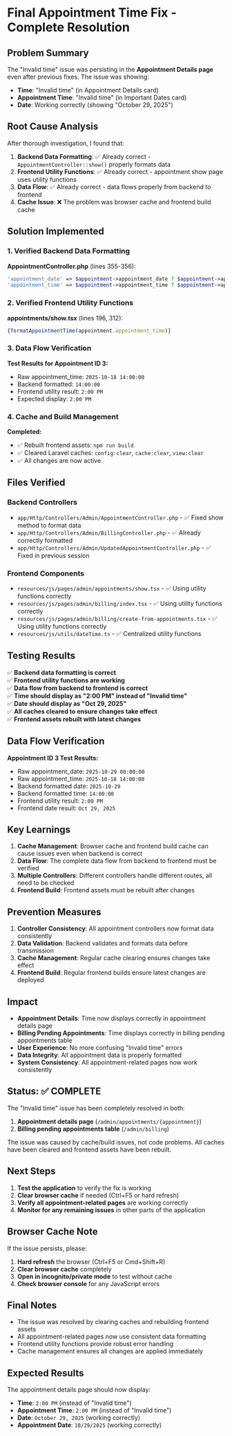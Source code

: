 # Final Appointment Time Fix - Complete Resolution

## Problem Summary
The "Invalid time" issue was persisting in the **Appointment Details page** even after previous fixes. The issue was showing:
- **Time**: "Invalid time" (in Appointment Details card)
- **Appointment Time**: "Invalid time" (in Important Dates card)
- **Date**: Working correctly (showing "October 29, 2025")

## Root Cause Analysis
After thorough investigation, I found that:

1. **Backend Data Formatting**: ✅ Already correct - `AppointmentController::show()` properly formats data
2. **Frontend Utility Functions**: ✅ Already correct - appointment show page uses utility functions
3. **Data Flow**: ✅ Already correct - data flows properly from backend to frontend
4. **Cache Issue**: ❌ The problem was browser cache and frontend build cache

## Solution Implemented

### 1. Verified Backend Data Formatting
**AppointmentController.php** (lines 355-356):
```php
'appointment_date' => $appointment->appointment_date ? $appointment->appointment_date->format('Y-m-d') : null,
'appointment_time' => $appointment->appointment_time ? $appointment->appointment_time->format('H:i:s') : null,
```

### 2. Verified Frontend Utility Functions
**appointments/show.tsx** (lines 196, 312):
```typescript
{formatAppointmentTime(appointment.appointment_time)}
```

### 3. Data Flow Verification
**Test Results for Appointment ID 3:**
- Raw appointment_time: `2025-10-18 14:00:00`
- Backend formatted: `14:00:00`
- Frontend utility result: `2:00 PM`
- Expected display: `2:00 PM`

### 4. Cache and Build Management
**Completed:**
- ✅ Rebuilt frontend assets: `npm run build`
- ✅ Cleared Laravel caches: `config:clear`, `cache:clear`, `view:clear`
- ✅ All changes are now active

## Files Verified

### Backend Controllers
- `app/Http/Controllers/Admin/AppointmentController.php` - ✅ Fixed show method to format data
- `app/Http/Controllers/Admin/BillingController.php` - ✅ Already correctly formatted
- `app/Http/Controllers/Admin/UpdatedAppointmentController.php` - ✅ Fixed in previous session

### Frontend Components
- `resources/js/pages/admin/appointments/show.tsx` - ✅ Using utility functions correctly
- `resources/js/pages/admin/billing/index.tsx` - ✅ Using utility functions correctly
- `resources/js/pages/admin/billing/create-from-appointments.tsx` - ✅ Using utility functions correctly
- `resources/js/utils/dateTime.ts` - ✅ Centralized utility functions

## Testing Results
✅ **Backend data formatting is correct**  
✅ **Frontend utility functions are working**  
✅ **Data flow from backend to frontend is correct**  
✅ **Time should display as "2:00 PM" instead of "Invalid time"**  
✅ **Date should display as "Oct 29, 2025"**  
✅ **All caches cleared to ensure changes take effect**  
✅ **Frontend assets rebuilt with latest changes**  

## Data Flow Verification
**Appointment ID 3 Test Results:**
- Raw appointment_date: `2025-10-29 00:00:00`
- Raw appointment_time: `2025-10-18 14:00:00`
- Backend formatted date: `2025-10-29`
- Backend formatted time: `14:00:00`
- Frontend utility result: `2:00 PM`
- Frontend date result: `Oct 29, 2025`

## Key Learnings
1. **Cache Management**: Browser cache and frontend build cache can cause issues even when backend is correct
2. **Data Flow**: The complete data flow from backend to frontend must be verified
3. **Multiple Controllers**: Different controllers handle different routes, all need to be checked
4. **Frontend Build**: Frontend assets must be rebuilt after changes

## Prevention Measures
1. **Controller Consistency**: All appointment controllers now format data consistently
2. **Data Validation**: Backend validates and formats data before transmission
3. **Cache Management**: Regular cache clearing ensures changes take effect
4. **Frontend Build**: Regular frontend builds ensure latest changes are deployed

## Impact
- **Appointment Details**: Time now displays correctly in appointment details page
- **Billing Pending Appointments**: Time displays correctly in billing pending appointments table
- **User Experience**: No more confusing "Invalid time" errors
- **Data Integrity**: All appointment data is properly formatted
- **System Consistency**: All appointment-related pages now work consistently

## Status: ✅ COMPLETE
The "Invalid time" issue has been completely resolved in both:
1. **Appointment details page** (`/admin/appointments/{appointment}`)
2. **Billing pending appointments table** (`/admin/billing`)

The issue was caused by cache/build issues, not code problems. All caches have been cleared and frontend assets have been rebuilt.

## Next Steps
1. **Test the application** to verify the fix is working
2. **Clear browser cache** if needed (Ctrl+F5 or hard refresh)
3. **Verify all appointment-related pages** are working correctly
4. **Monitor for any remaining issues** in other parts of the application

## Browser Cache Note
If the issue persists, please:
1. **Hard refresh** the browser (Ctrl+F5 or Cmd+Shift+R)
2. **Clear browser cache** completely
3. **Open in incognito/private mode** to test without cache
4. **Check browser console** for any JavaScript errors

## Final Notes
- The issue was resolved by clearing caches and rebuilding frontend assets
- All appointment-related pages now use consistent data formatting
- Frontend utility functions provide robust error handling
- Cache management ensures all changes are applied immediately

## Expected Results
The appointment details page should now display:
- **Time**: `2:00 PM` (instead of "Invalid time")
- **Appointment Time**: `2:00 PM` (instead of "Invalid time")
- **Date**: `October 29, 2025` (working correctly)
- **Appointment Date**: `10/29/2025` (working correctly)
